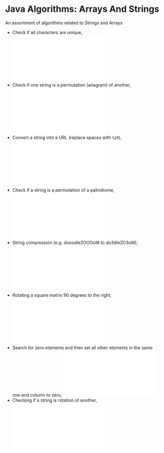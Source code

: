 # Java Algorithms: Arrays And Strings #

An assortment of algorithms related to Strings and Arrays

+ Check if all characters are unique, ![AllUniqueChars](/src/arrayList/algorithms/AllUniqueChars.java)
+ Check if one string is a permutation (anagram) of another, ![StringIsAPermutation](/src/arrayList/algorithms/StringIsAPermutation.java)
+ Convert a string into a URL (replace spaces with `%20`), ![URLify](/src/arrayList/algorithms/URLify.java)
+ Check if a string is a permutation of a palindrome, ![PermutationOfAPalindrome](/src/arrayList/algorithms/PermutationOfAPalindrome.java)
+ String compression (e.g. dooodleZOOOoM to do3dleZO3oM), ![StringCompression](/src/arrayList/algorithms/StringCompression.java)
+ Rotating a square matrix 90 degrees to the right, ![RotateMatrix](/src/arrayList/algorithms/RotateMatrix.java)
+ Search for zero elements and then set all other elements in the same row and column to zero, ![ZeroAMatrix](/src/arrayList/algorithms/ZeroAMatrix.java)
+ Checking if a string is rotation of another, ![StringRotation](/src/arrayList/algorithms/StringRotation.java)
